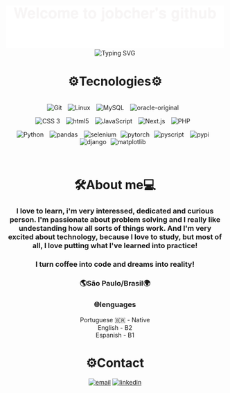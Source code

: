 <div align="center">


![Typing SVG](https://raw.githubusercontent.com/BEPb/BEPb/5c63fa170d1cbbb0b1974f05a3dbe6aca3f5b7f3/assets/Bottom_up.svg)
![Typing SVG](https://readme-typing-svg.demolab.com?font=Sixtyfour+Convergence&weight=500&pause=1000&color=8e7cc3&center=true&vCenter=true&width=435&lines=My+name+is+Jo%C3%A3o+Emmanuel!)
<h1>⚙️Tecnologies⚙️</h1>
<br>
<img 
    alt="Git" 
    title="Git"
    width="30px" 
    style="padding-right: 10px;" 
    src="https://cdn.jsdelivr.net/gh/devicons/devicon@latest/icons/git/git-original.svg" 
/>
<img 
    alt="Linux" 
    title="Linux"
    width="30px" 
    style="padding-right: 10px;" 
    src="https://cdn.jsdelivr.net/gh/devicons/devicon@latest/icons/linux/linux-original.svg" 
/>
<img 
    alt="MySQL" 
    title="MySQL"
    width="30px" 
    style="padding-right: 10px;" 
    src="https://cdn.jsdelivr.net/gh/devicons/devicon@latest/icons/mysql/mysql-original.svg" 
/>
<img 
    alt="oracle-original" 
    title="oracle-original"
    width="30px" 
    style="padding-right: 10px;" 
    src="https://cdn.jsdelivr.net/gh/devicons/devicon@latest/icons/oracle/oracle-original.svg" 
/>

<img 
    alt="CSS 3" 
    title="CSS 3"
    width="30px" 
    style="padding-right: 10px;" 
    src="https://cdn.jsdelivr.net/gh/devicons/devicon@latest/icons/css3/css3-original.svg" 
/>
<img 
    alt="html5" 
    title="html5"
    width="30px" 
    style="padding-right: 10px;" 
    src="https://cdn.jsdelivr.net/gh/devicons/devicon@latest/icons/html5/html5-original.svg" 
/>
<img 
    alt="JavaScript" 
    title="JavaScript"
    width="30px" 
    style="padding-right: 10px;" 
    src="https://cdn.jsdelivr.net/gh/devicons/devicon@latest/icons/javascript/javascript-original.svg" 
/>
<img 
    alt="Next.js" 
    title="Next.js"
    width="30px" 
    style="padding-right: 10px;" 
    src="https://cdn.jsdelivr.net/gh/devicons/devicon@latest/icons/nextjs/nextjs-original.svg" 
/>
<img 
    alt="PHP" 
    title="PHP"
    width="30px" 
    style="padding-right: 10px;" 
    src="https://cdn.jsdelivr.net/gh/devicons/devicon@latest/icons/php/php-original.svg" 
/>

<img 
    alt="Python" 
    title="Python"
    width="30px" 
    style="padding-right: 10px;" 
    src="https://cdn.jsdelivr.net/gh/devicons/devicon@latest/icons/python/python-original.svg" 
/>
<img 
    alt="pandas" 
    title="pandas"
    width="30px" 
    style="padding-right: 10px;" 
    src="https://cdn.jsdelivr.net/gh/devicons/devicon@latest/icons/pandas/pandas-original.svg" 
/>
<img 
    alt="selenium" 
    title="selenium"
    width="30px" 
    style="padding-right: 10px;" 
    src="https://cdn.jsdelivr.net/gh/devicons/devicon@latest/icons/selenium/selenium-original.svg" 
/><img 
    alt="pytorch" 
    title="pytorch"
    width="30px" 
    style="padding-right: 10px;" 
    src="https://cdn.jsdelivr.net/gh/devicons/devicon@latest/icons/pytorch/pytorch-original.svg" 
/><img 
    alt="pyscript" 
    title="pyscript"
    width="30px" 
    style="padding-right: 10px;" 
    src="https://cdn.jsdelivr.net/gh/devicons/devicon@latest/icons/pyscript/pyscript-original-wordmark.svg" 
/>
<img 
    alt="pypi" 
    title="pypi"
    width="30px" 
    style="padding-right: 10px;" 
    src="https://cdn.jsdelivr.net/gh/devicons/devicon@latest/icons/pypi/pypi-original.svg" 
/><img 
    alt="django" 
    title="django"
    width="30px" 
    style="padding-right: 10px;" 
    src="https://cdn.jsdelivr.net/gh/devicons/devicon@latest/icons/django/django-plain.svg" 
/><img 
    alt="matplotlib" 
    title="matplotlib"
    width="30px" 
    style="padding-right: 10px;" 
    src="https://cdn.jsdelivr.net/gh/devicons/devicon@latest/icons/matplotlib/matplotlib-original.svg" 
/>

<br/>
<h1>🛠️About me💻</h1>
<div>
<h3> I love to learn, i'm very interessed, dedicated and curious person. I'm passionate about problem solving and I really like undestanding how all sorts of things work. And I'm very excited about technology, because I love to study, but most of all, I love putting what I've learned into practice!<br></h3>
<h3>I turn coffee into code and dreams into reality!</h3>
<h3>🌎São Paulo/Brasil🌍</h3>
</div>
<h3>🌐lenguages</h3>
<h>Portuguese 🇧🇷 - Native<br></h>
<h>English - B2<br></h>
<h>Espanish - B1<br></h>

<h1>⚙️Contact<br></h1>

[![email](https://img.shields.io/badge/Gmail-D14836?style=for-the-badge&logo=gmail&logoColor=white)](mailto:joaoefcabral@gmail.com) 
[![linkedin](https://img.shields.io/badge/LinkedIn-0077B5?style=for-the-badge&logo=linkedin&logoColor=white
)](https://www.linkedin.com/feed/)
</div>

